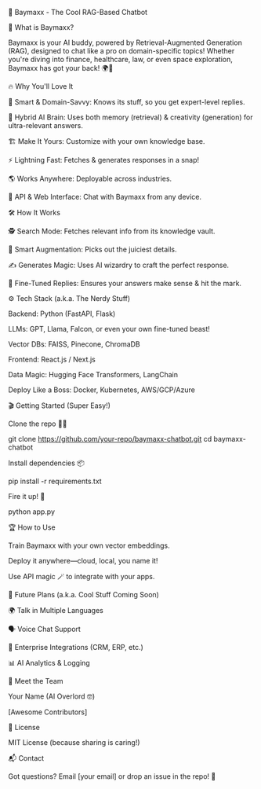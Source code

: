 🤖 Baymaxx - The Cool RAG-Based Chatbot

🚀 What is Baymaxx?

Baymaxx is your AI buddy, powered by Retrieval-Augmented Generation (RAG), designed to chat like a pro on domain-specific topics! Whether you're diving into finance, healthcare, law, or even space exploration, Baymaxx has got your back! 🌍🚀

🔥 Why You'll Love It

🧠 Smart & Domain-Savvy: Knows its stuff, so you get expert-level replies.

🤝 Hybrid AI Brain: Uses both memory (retrieval) & creativity (generation) for ultra-relevant answers.

🏗️ Make It Yours: Customize with your own knowledge base.

⚡ Lightning Fast: Fetches & generates responses in a snap!

🌎 Works Anywhere: Deployable across industries.

📡 API & Web Interface: Chat with Baymaxx from any device.

🛠️ How It Works

🕵️ Search Mode: Fetches relevant info from its knowledge vault.

🧩 Smart Augmentation: Picks out the juiciest details.

✍️ Generates Magic: Uses AI wizardry to craft the perfect response.

🎯 Fine-Tuned Replies: Ensures your answers make sense & hit the mark.

⚙️ Tech Stack (a.k.a. The Nerdy Stuff)

Backend: Python (FastAPI, Flask)

LLMs: GPT, Llama, Falcon, or even your own fine-tuned beast!

Vector DBs: FAISS, Pinecone, ChromaDB

Frontend: React.js / Next.js

Data Magic: Hugging Face Transformers, LangChain

Deploy Like a Boss: Docker, Kubernetes, AWS/GCP/Azure

🎬 Getting Started (Super Easy!)

Clone the repo 🧑‍💻

git clone https://github.com/your-repo/baymaxx-chatbot.git
cd baymaxx-chatbot

Install dependencies 📦

pip install -r requirements.txt

Fire it up! 🚀

python app.py

🏆 How to Use

Train Baymaxx with your own vector embeddings.

Deploy it anywhere—cloud, local, you name it!

Use API magic 🪄 to integrate with your apps.

🔮 Future Plans (a.k.a. Cool Stuff Coming Soon)

🌍 Talk in Multiple Languages

🗣️ Voice Chat Support

🏢 Enterprise Integrations (CRM, ERP, etc.)

📊 AI Analytics & Logging

🎉 Meet the Team

Your Name (AI Overlord 🤓)

[Awesome Contributors]

📜 License

MIT License (because sharing is caring!)

📬 Contact

Got questions? Email [your email] or drop an issue in the repo! 💌

